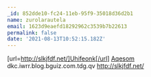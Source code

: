 ```yaml
---
_id: 852dde10-fc24-11eb-95f9-35018d36d2b1
name: zurolarautela
email: 1623d9eaefd18292962c3539b7b22613
permalink: false
date: '2021-08-13T10:52:15.182Z'
---
```

[url=http://slkjfdf.net/]Uhifeonk[/url] <a href="http://slkjfdf.net/">Aqesom</a> dkc.iwrr.blog.bguiz.com.tdg.qv http://slkjfdf.net/
